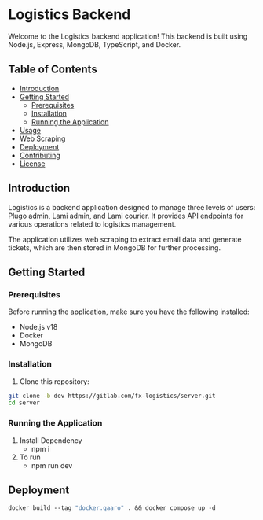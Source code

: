 # Logistics Backend

Welcome to the Logistics backend application! This backend is built using Node.js, Express, MongoDB, TypeScript, and Docker.

## Table of Contents
- [Introduction](#introduction)
- [Getting Started](#getting-started)
  - [Prerequisites](#prerequisites)
  - [Installation](#installation)
  - [Running the Application](#running-the-application)
- [Usage](#usage)
- [Web Scraping](#web-scraping)
- [Deployment](#deployment)
- [Contributing](#contributing)
- [License](#license)

## Introduction

Logistics is a backend application designed to manage three levels of users: Plugo admin, Lami admin, and Lami courier. It provides API endpoints for various operations related to logistics management.

The application utilizes web scraping to extract email data and generate tickets, which are then stored in MongoDB for further processing.

## Getting Started

### Prerequisites

Before running the application, make sure you have the following installed:

- Node.js v18
- Docker
- MongoDB

### Installation

1. Clone this repository:

```bash
git clone -b dev https://gitlab.com/fx-logistics/server.git
cd server
```
### Running the Application
1. Install Dependency
    - npm i
2. To run
    - npm run dev

## Deployment
```dockerfile
docker build --tag "docker.qaaro" . && docker compose up -d
```